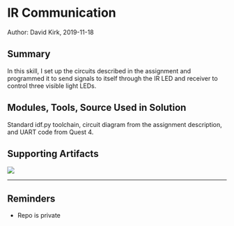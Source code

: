 #  IR Communication

Author: David Kirk, 2019-11-18

## Summary
In this skill, I set up the circuits described in the assignment and programmed it to send signals to itself through the IR LED and receiver to control three visible light LEDs.

## Modules, Tools, Source Used in Solution
Standard idf.py toolchain, circuit diagram from the assignment description, and UART code from Quest 4.

## Supporting Artifacts
[![](http://img.youtube.com/vi/llidXcKu7M0/0.jpg)](http://www.youtube.com/watch?v=llidXcKu7M0 "IR UART Demo")


-----

## Reminders
- Repo is private
